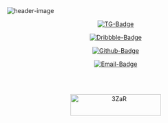 <img src="https://i.postimg.cc/XJGfhkpb/Heading-Image.png" alt="header-image" title="About 3ZaR" align="center">
<br>
<p align="center"><a href="https://t.me/EA_3ZaR" target="_blank"><img src="https://i.postimg.cc/Gp1PNyv8/TG-Badge.png" alt="TG-Badge" title="3ZaR's Telegram"></a></p>
<p align="center"><a href="https://dribbble.com/3ZaR" target="_blank"><img src="https://i.postimg.cc/90NKtpRq/Dribbble-badge.png" alt="Dribbble-Badge" title="3ZaR's Dribbble"></a></p>
<p align="center"><a href="https://github.com/3ZaR-DEV" target="_blank"><img src="https://i.postimg.cc/8P7z8Xb9/Github-Badge.png" alt="Github-Badge" title="3ZaR's Github"></a></p>
<p align="center"><a href="mailto:3ZaR.dev@gmail.com" target="_blank"><img src="https://i.postimg.cc/rwznNxMS/Email-Badge.png" alt="Email-Badge" title="3ZaR's Email"></a></p>
<br><br>
<p align="center"><a href="https://www.buymeacoffee.com/3ZaR" target="_blank"><img align="center" src="https://cdn.buymeacoffee.com/buttons/v2/default-yellow.png" height="50" width="210" alt="3ZaR" title="Buy Me A Coffe !"/></a></p>
